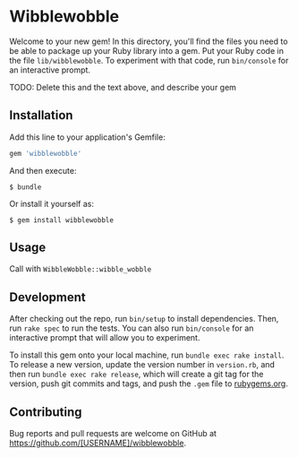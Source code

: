 # Wibblewobble

Welcome to your new gem! In this directory, you'll find the files you need to be able to package up your Ruby library into a gem. Put your Ruby code in the file `lib/wibblewobble`. To experiment with that code, run `bin/console` for an interactive prompt.

TODO: Delete this and the text above, and describe your gem

## Installation

Add this line to your application's Gemfile:

```ruby
gem 'wibblewobble'
```

And then execute:

    $ bundle

Or install it yourself as:

    $ gem install wibblewobble

## Usage

Call with `WibbleWobble::wibble_wobble`

## Development

After checking out the repo, run `bin/setup` to install dependencies. Then, run `rake spec` to run the tests. You can also run `bin/console` for an interactive prompt that will allow you to experiment.

To install this gem onto your local machine, run `bundle exec rake install`. To release a new version, update the version number in `version.rb`, and then run `bundle exec rake release`, which will create a git tag for the version, push git commits and tags, and push the `.gem` file to [rubygems.org](https://rubygems.org).

## Contributing

Bug reports and pull requests are welcome on GitHub at https://github.com/[USERNAME]/wibblewobble.

